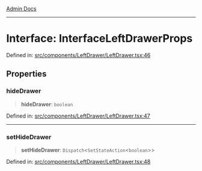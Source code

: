 [Admin Docs](/)

***

# Interface: InterfaceLeftDrawerProps

Defined in: [src/components/LeftDrawer/LeftDrawer.tsx:46](https://github.com/PalisadoesFoundation/talawa-admin/blob/main/src/components/LeftDrawer/LeftDrawer.tsx#L46)

## Properties

### hideDrawer

> **hideDrawer**: `boolean`

Defined in: [src/components/LeftDrawer/LeftDrawer.tsx:47](https://github.com/PalisadoesFoundation/talawa-admin/blob/main/src/components/LeftDrawer/LeftDrawer.tsx#L47)

***

### setHideDrawer

> **setHideDrawer**: `Dispatch`\<`SetStateAction`\<`boolean`\>\>

Defined in: [src/components/LeftDrawer/LeftDrawer.tsx:48](https://github.com/PalisadoesFoundation/talawa-admin/blob/main/src/components/LeftDrawer/LeftDrawer.tsx#L48)
